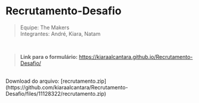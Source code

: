 # Recrutamento-Desafio

> Equipe: The Makers <br>
> Integrantes: André, Kiara, Natam

<br>

> **Link para o formulário:** https://kiaraalcantara.github.io/Recrutamento-Desafio/

<br>
Download do arquivo: [recrutamento.zip](https://github.com/kiaraalcantara/Recrutamento-Desafio/files/11128322/recrutamento.zip)

